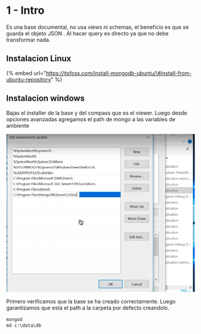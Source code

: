 # 1 - Intro

Es una base documental, no usa views ni schemas, el beneficio es que se guarda el objeto JSON . Al hacer query es directo ya que no debe transformar nada.

## Instalacion Linux

{% embed url="https://itsfoss.com/install-mongodb-ubuntu/\#install-from-ubuntu-repository" %}

## Instalacion windows

Bajas el installer de la base y del compass que es el viewer. Luego desde opciones avanzadas agregamos el path de mongo a las variables de ambiente

![](../../../.gitbook/assets/imagen%20%28464%29.png)

Primero verificamos que la base se ha creado correctamente. Luego garantizamos que esta el path a la carpeta por defecto creandolo.

```text
mongod
md c:\data\db
```



